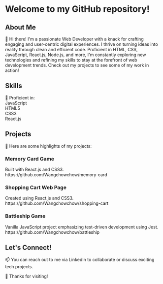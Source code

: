 <h1>Welcome to my GitHub repository!</h1>

<h2>About Me</h2>
👋 Hi there! I'm a passionate Web Developer with a knack for crafting engaging and user-centric digital experiences. I thrive on turning ideas into reality through clean and efficient code. Proficient in HTML, CSS, JavaScript, React.js, Node.js, and more, I'm constantly exploring new technologies and refining my skills to stay at the forefront of web development trends. Check out my projects to see some of my work in action!

<h2>Skills</h2>

🚀 Proficient in:<br>
JavaScript<br>
HTML5<br>
CSS3<br>
React.js<br>

<h2>Projects</h2>
🌟 Here are some highlights of my projects:

<h3>Memory Card Game</h3>
Built with React.js and CSS3.<br>
https://github.com/Wangchowchow/memory-card
<h3>Shopping Cart Web Page</h3>
Created using React.js and CSS3.<br>
https://github.com/Wangchowchow/shopping-cart
<h3>Battleship Game</h3>
Vanilla JavaScript project emphasizing test-driven development using Jest.<br>
https://github.com/Wangchowchow/battleship
<h2>Let's Connect!</h2>
📫 You can reach out to me via LinkedIn to collaborate or discuss exciting tech projects.

🚀 Thanks for visiting!
